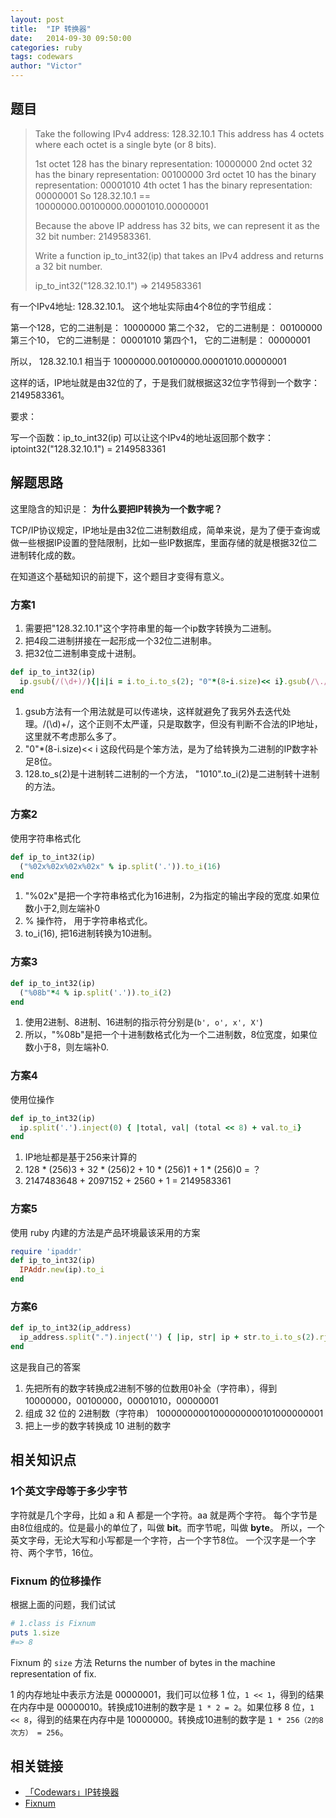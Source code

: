 ```yaml
---
layout: post
title:  "IP 转换器"
date:   2014-09-30 09:50:00
categories: ruby
tags: codewars
author: "Victor"
---
```


## 题目

> Take the following IPv4 address: 128.32.10.1 This address has 4 octets where each octet is a single byte (or 8 bits).
>
> 1st octet 128 has the binary representation: 10000000
> 2nd octet 32 has the binary representation: 00100000
> 3rd octet 10 has the binary representation: 00001010
> 4th octet 1 has the binary representation: 00000001
> So 128.32.10.1 == 10000000.00100000.00001010.00000001
>
> Because the above IP address has 32 bits, we can represent it as the 32 bit number: 2149583361.
>
> Write a function ip_to_int32(ip) that takes an IPv4 address and returns a 32 bit number.
>
> ip_to_int32("128.32.10.1") => 2149583361


有一个IPv4地址: 128.32.10.1。 这个地址实际由4个8位的字节组成：

第一个128，它的二进制是： 10000000
第二个32， 它的二进制是： 00100000
第三个10， 它的二进制是： 00001010
第四个1， 它的二进制是： 00000001

所以， 128.32.10.1 相当于 10000000.00100000.00001010.00000001

这样的话，IP地址就是由32位的了，于是我们就根据这32位字节得到一个数字：2149583361。

要求：

写一个函数：ip_to_int32(ip) 可以让这个IPv4的地址返回那个数字：
iptoint32("128.32.10.1") = 2149583361

## 解题思路

这里隐含的知识是： **为什么要把IP转换为一个数字呢？**

TCP/IP协议规定，IP地址是由32位二进制数组成，简单来说，是为了便于查询或做一些根据IP设置的登陆限制，比如一些IP数据库，里面存储的就是根据32位二进制转化成的数。

在知道这个基础知识的前提下，这个题目才变得有意义。

### 方案1

1. 需要把"128.32.10.1"这个字符串里的每一个ip数字转换为二进制。
2. 把4段二进制拼接在一起形成一个32位二进制串。
3. 把32位二进制串变成十进制。

```ruby
def ip_to_int32(ip)
  ip.gsub(/(\d+)/){|i|i = i.to_i.to_s(2); "0"*(8-i.size)<< i}.gsub(/\./, "").to_i(2)
end
```

1. gsub方法有一个用法就是可以传递块，这样就避免了我另外去迭代处理。/(\d)+/，这个正则不太严谨，只是取数字，但没有判断不合法的IP地址，这里就不考虑那么多了。
2. "0"*(8-i.size)<< i 这段代码是个笨方法，是为了给转换为二进制的IP数字补足8位。
3. 128.to_s(2)是十进制转二进制的一个方法， "1010".to_i(2)是二进制转十进制的方法。

### 方案2

使用字符串格式化

```ruby
def ip_to_int32(ip)
  ("%02x%02x%02x%02x" % ip.split('.')).to_i(16)
end
```

1. "%02x"是把一个字符串格式化为16进制，2为指定的输出字段的宽度.如果位数小于2,则左端补0
2. % 操作符， 用于字符串格式化。
3. to_i(16), 把16进制转换为10进制。

### 方案3

```ruby
def ip_to_int32(ip)
  ("%08b"*4 % ip.split('.')).to_i(2)
end
```

1. 使用2进制、8进制、16进制的指示符分别是(```b', o', x', X'```)
2. 所以，"%08b"是把一个十进制数格式化为一个二进制数，8位宽度，如果位数小于8，则左端补0.

### 方案4

使用位操作

```ruby
def ip_to_int32(ip)
  ip.split('.').inject(0) { |total, val| (total << 8) + val.to_i}
end
```

1. IP地址都是基于256来计算的
2. 128 * (256)3 + 32 * (256)2 + 10 * (256)1 + 1 * (256)0 = ？
3. 2147483648 + 2097152 + 2560 + 1 = 2149583361

### 方案5

使用 ruby 内建的方法是产品环境最该采用的方案

```ruby
require 'ipaddr'
def ip_to_int32(ip)
  IPAddr.new(ip).to_i
end
```

### 方案6

```ruby
def ip_to_int32(ip_address)
  ip_address.split(".").inject('') { |ip, str| ip + str.to_i.to_s(2).rjust(8, "0") }.to_i(2)
end
```

这是我自己的答案

1. 先把所有的数字转换成2进制不够的位数用0补全（字符串），得到 10000000，00100000，00001010，00000001
2. 组成 32 位的 2进制数（字符串） 10000000001000000000101000000001
3. 把上一步的数字转换成 10 进制的数字

## 相关知识点

### 1个英文字母等于多少字节

字符就是几个字母，比如 a 和 A 都是一个字符。aa 就是两个字符。 每个字节是由8位组成的。位是最小的单位了，叫做 **bit**。而字节呢，叫做 **byte**。
所以，一个英文字母，无论大写和小写都是一个字符，占一个字节8位。 一个汉字是一个字符、两个字节，16位。

### Fixnum 的位移操作

根据上面的问题，我们试试

```ruby
# 1.class is Fixnum
puts 1.size
#=> 8
```

Fixnum 的 ```size``` 方法 Returns the number of bytes in the machine representation of fix.

1 的内存地址中表示方法是 00000001，我们可以位移 1 位，```1 << 1```，得到的结果在内存中是 00000010。转换成10进制的数字是 ```1 * 2 = 2```。如果位移 8 位，```1 << 8```，得到的结果在内存中是 10000000。转换成10进制的数字是 ```1 * 256（2的8次方） = 256```。

## 相关链接

* [「Codewars」IP转换器](http://tao.logdown.com/tags/CodeWars)
* [Fixnum](http://www.ruby-doc.org/core-2.1.3/Fixnum.html#method-i-3C-3C)
